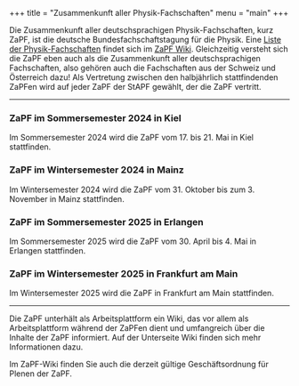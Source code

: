 +++
title = "Zusammenkunft aller Physik-Fachschaften"
menu = "main"
+++

Die Zusammenkunft aller deutschsprachigen Physik-Fachschaften, kurz ZaPF, ist die deutsche Bundesfachschaftstagung für die Physik. Eine [Liste der Physik-Fachschaften](https://zapf.wiki/Liste_der_Physik-Fachschaften) findet sich im [ZaPF Wiki](https://zapf.wiki). Gleichzeitig versteht sich die ZaPF eben auch als die Zusammenkunft aller deutschsprachigen Fachschaften, also gehören auch die Fachschaften aus der Schweiz und Österreich dazu! Als Vertretung zwischen den halbjährlich stattfindenden ZaPFen wird auf jeder ZaPF der StAPF gewählt, der die ZaPF vertritt.

---

### ZaPF im Sommersemester 2024 in Kiel

Im Sommersemester 2024 wird die ZaPF vom 17. bis 21. Mai in Kiel stattfinden.

### ZaPF im Wintersemester 2024 in Mainz

Im Wintersemester 2024 wird die ZaPF vom 31. Oktober bis zum 3. November in Mainz stattfinden.

### ZaPF im Sommersemester 2025 in Erlangen

Im Sommersemester 2025 wird die ZaPF vom 30. April bis 4. Mai in Erlangen stattfinden.

### ZaPF im Wintersemester 2025 in Frankfurt am Main

Im Wintersemester 2025 wird die ZaPF in Frankfurt am Main stattfinden.

---

Die ZaPF unterhält als Arbeitsplattform ein Wiki, das vor allem als Arbeitsplattform während der ZaPFen dient und umfangreich über die Inhalte der ZaPF informiert. Auf der Unterseite Wiki finden sich mehr Informationen dazu.

Im ZaPF-Wiki finden Sie auch die derzeit gültige Geschäftsordnung für Plenen der ZaPF.
